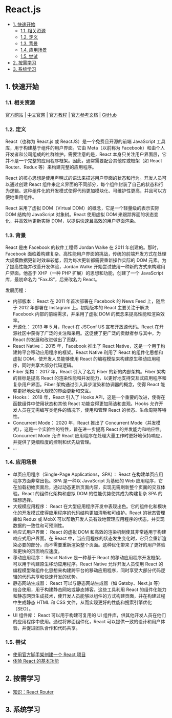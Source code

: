# React.js<!-- omit in toc -->

- [1. 快速开始](#1-快速开始)
  - [1.1. 相关资源](#11-相关资源)
  - [1.2. 定义](#12-定义)
  - [1.3. 背景](#13-背景)
  - [1.4. 应用场景](#14-应用场景)
  - [1.5. 尝试](#15-尝试)
- [2. 按需学习](#2-按需学习)
- [3. 系统学习](#3-系统学习)

## 1. 快速开始

### 1.1. 相关资源

[官方网站](https://react.dev) | [中文官网](https://zh-hans.react.dev/) | [官方教程](https://react.dev/learn) | [官方参考文档](https://react.dev/reference/react) | [GitHub](https://github.com/facebook/react)

### 1.2. 定义

React（也称为 React.js 或 ReactJS）是一个免费且开源的前端 JavaScript 工具库，用于构建基于组件的用户界面。它由 Meta（以前称为 Facebook）和由个人开发者和公司组成的社群维护。需要注意的是，React 本身只关注用户界面层，它并不是一个完整的应用程序框架。因此，通常需要配合其他库或框架（如 React Router、Redux 等）来构建完整的应用程序。

React 的核心思想是使用声明式的语法来描述用户界面的状态和行为。开发人员可以通过创建 React 组件来定义界面的不同部分，每个组件封装了自己的状态和行为逻辑。这种组件化的开发模式使得代码更加模块化、可维护性更高，并且可以方便地重用组件。

React 采用了虚拟 DOM（Virtual DOM）的概念，它是一个轻量级的表示实际 DOM 结构的 JavaScript 对象树。React 使用虚拟 DOM 来跟踪界面的状态变化，并高效地更新实际 DOM，以提供快速且高效的用户界面渲染。

### 1.3. 背景

React 是由 Facebook 的软件工程师 Jordan Walke 在 2011 年创建的。那时，Facebook 面临着构建复杂、高性能用户界面的挑战，传统的前端开发方式在处理大规模数据更新时效率较低，因为每次更新都需要重新操作实际的 DOM 元素。为了提高性能并改善开发体验，Jordan Walke 开始尝试使用一种新的方式来构建用户界面。他基于 XHP（一种 PHP 扩展）的思想和功能，创建了一个 JavaScript 库，最初命名为 “FaxJS”，后来改名为 React。

发展历程：

- 内部版本： React 在 2011 年首次部署在 Facebook 的 News Feed 上，随后于 2012 年部署在 Instagram 上。初始版本的 React 主要关注于解决 Facebook 内部的前端需求，并采用了虚拟 DOM 的概念来提高性能和渲染效率。
- 开源化： 2013 年 5 月，React 在 JSConf US 宣布开放源代码。React 在开源社区中获得了广泛的关注和采用。这促使了更广泛的贡献者参与其中，为 React 的发展和改进做出了贡献。
- React Native： 2015 年，Facebook 推出了 React Native，这是一个用于构建跨平台移动应用程序的框架。React Native 利用了 React 的组件化思想和虚拟 DOM，使开发人员能够使用 React 的编程模型来构建原生移动应用程序，同时共享大部分代码逻辑。
- Fiber 架构： 2017 年，React 引入了名为 Fiber 的新的内部架构。Fiber 架构的目标是提高 React 的渲染性能和并发能力，以更好地支持交互式应用程序和复杂用户界面。Fiber 架构通过引入异步渲染和协调器的概念，使得 React 能够更好地处理大规模的界面更新和交互。
- Hooks： 2018 年，React 引入了 Hooks API，这是一个重要的改进，使得在函数组件中使用状态和其他 React 功能变得更加简洁和直观。Hooks 允许开发人员在无需编写类组件的情况下，使用和管理 React 的状态、生命周期等特性。
- Concurrent Mode： 2020 年，React 推出了 Concurrent Mode（并发模式），这是一个实验性的特性，旨在进一步提高 React 的并发能力和响应性。Concurrent Mode 允许 React 应用程序在处理大量工作时更好地保持响应，并提供了更细粒度的控制和优先级管理。
- ...

### 1.4. 应用场景

- 单页应用程序（Single-Page Applications，SPA）： React 在构建单页应用程序方面非常出色。SPA 是一种以 JavaScript 为基础的 Web 应用程序，它在加载初始页面后，通过动态更新页面内容，实现无需刷新整个页面的交互体验。React 的组件化架构和虚拟 DOM 的性能优势使其成为构建复杂 SPA 的理想选择。
- 大规模应用程序： React 在大型应用程序开发中表现出色。它的组件化和模块化的开发模式使得应用程序的代码结构更加清晰和可维护。React 的状态管理库如 Redux 或 MobX 可以帮助开发人员有效地管理应用程序的状态，并实现数据的一致性和可预测性。
- 响应式用户界面： React 的虚拟 DOM 和高效的渲染机制使其非常适用于构建响应式用户界面。在 React 中，当应用程序的状态发生变化时，它只会重新渲染必要的部分，而不需要重新渲染整个页面。这种优化带来了更好的用户体验和更快的页面响应速度。
- 移动应用程序： React Native 是一种基于 React 的移动应用程序开发框架，可以用于构建原生移动应用程序。React Native 允许开发人员使用 React 的编程模型和组件化思想来构建跨平台的移动应用程序，同时享受大部分代码逻辑的代码共享和快速开发的优势。
- 静态网站生成器： React 可以与静态网站生成器（如 Gatsby、Next.js 等）结合使用，用于构建静态网站或静态博客。这些工具利用 React 的组件化能力和静态网页生成技术，使开发人员能够以组件的方式构建页面，并在构建过程中生成静态 HTML 和 CSS 文件，从而实现更好的性能和搜索引擎优化（SEO）。
- UI 组件库： React 可以用于构建可复用的 UI 组件库，供其他开发人员在他们的应用程序中使用。通过将界面组件化，React 可以提供一致的设计和用户体验，并促进团队合作和代码共享。

### 1.5. 尝试

- [使用官方脚手架创建一个 React 项目](https://github.com/itabbot/learn-reactjs/tree/main/quick-start/create-react-app)
- [体验 React 的基本功能](https://github.com/itabbot/learn-reactjs/tree/main/quick-start/experience-basic-funcs)

## 2. 按需学习

- [知识：React Router](https://github.com/itabbot/learn-reactjs/tree/main/on-demand/react-router)

## 3. 系统学习
